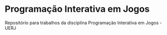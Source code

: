 # Programação Interativa em Jogos

Repositório para trabalhos da disciplina Programação Interativa em Jogos - UERJ